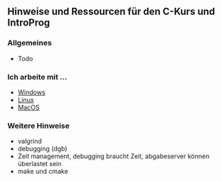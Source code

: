 ## Hinweise und Ressourcen für den C-Kurs und IntroProg

### Allgemeines
* Todo

### Ich arbeite mit ...

* [Windows](windows/windows.md)
* [Linux](linux.md)
* [MacOS](macOS/macos.md)

### Weitere Hinweise
* valgrind
* debugging (dgb)
* Zeit management, debugging braucht Zeit, abgabeserver können überlastet sein
* make und cmake
